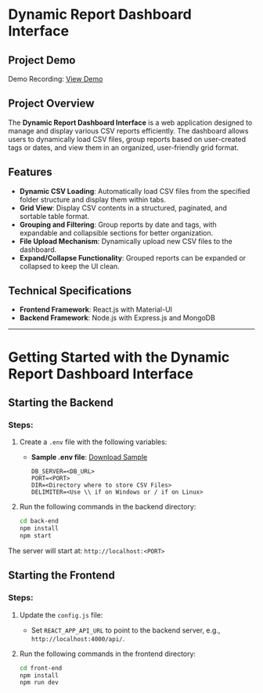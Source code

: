 # Dynamic Report Dashboard Interface

## Project Demo

Demo Recording: [View Demo](https://drive.google.com/file/d/17p8XLPGiOJJUPjFdQg89IKMvAAk3Z5ka/view?usp=sharing)

## Project Overview

The **Dynamic Report Dashboard Interface** is a web application designed to manage and display various CSV reports efficiently. The dashboard allows users to dynamically load CSV files, group reports based on user-created tags or dates, and view them in an organized, user-friendly grid format.

## Features

- **Dynamic CSV Loading**: Automatically load CSV files from the specified folder structure and display them within tabs.
- **Grid View**: Display CSV contents in a structured, paginated, and sortable table format.
- **Grouping and Filtering**: Group reports by date and tags, with expandable and collapsible sections for better organization.
- **File Upload Mechanism**: Dynamically upload new CSV files to the dashboard.
- **Expand/Collapse Functionality**: Grouped reports can be expanded or collapsed to keep the UI clean.

## Technical Specifications

- **Frontend Framework**: React.js with Material-UI
- **Backend Framework**: Node.js with Express.js and MongoDB

---

# Getting Started with the Dynamic Report Dashboard Interface

## Starting the Backend

### Steps:

1. Create a `.env` file with the following variables:
   - **Sample .env file**: [Download Sample](https://drive.google.com/file/d/1ZCVXuYhHgODlSyHeindlVzLTB1d6w7K3/view?usp=sharing)
     ```
     DB_SERVER=<DB_URL>
     PORT=<PORT>
     DIR=<Directory where to store CSV Files>
     DELIMITER=<Use \\ if on Windows or / if on Linux>
     ```


2. Run the following commands in the backend directory:
   ```bash
   cd back-end
   npm install
   npm start
   
The server will start at: `http://localhost:<PORT>`

## Starting the Frontend

### Steps:

1. Update the `config.js` file:
   - Set `REACT_APP_API_URL` to point to the backend server, e.g., `http://localhost:4000/api/`.

2. Run the following commands in the frontend directory:
   ```bash
   cd front-end
   npm install
   npm run dev
